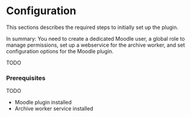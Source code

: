 # Configuration

This sections describes the required steps to initially set up the plugin.

In summary: You need to create a dedicated Moodle user, a global role to manage
permissions, set up a webservice for the archive worker, and set configuration
options for the Moodle plugin.

TODO


### Prerequisites

TODO

- Moodle plugin installed
- Archive worker service installed

